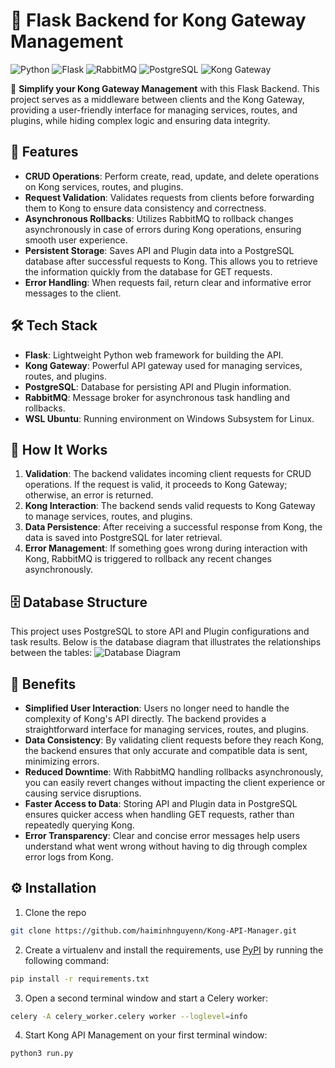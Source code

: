 # 🦍 Flask Backend for Kong Gateway Management

![Python](https://img.shields.io/badge/Python-3.8%2B-blue)
![Flask](https://img.shields.io/badge/Flask-2.0.1-green)
![RabbitMQ](https://img.shields.io/badge/RabbitMQ-3.8.16-orange)
![PostgreSQL](https://img.shields.io/badge/PostgreSQL-13-blue)
![Kong Gateway](https://img.shields.io/badge/Kong%20Gateway-2.x-blueviolet)

🚀 **Simplify your Kong Gateway Management** with this Flask Backend. This project serves as a middleware between clients and the Kong Gateway, providing a user-friendly interface for managing services, routes, and plugins, while hiding complex logic and ensuring data integrity.

## 🎯 Features

- **CRUD Operations**: Perform create, read, update, and delete operations on Kong services, routes, and plugins.
- **Request Validation**: Validates requests from clients before forwarding them to Kong to ensure data consistency and correctness.
- **Asynchronous Rollbacks**: Utilizes RabbitMQ to rollback changes asynchronously in case of errors during Kong operations, ensuring smooth user experience.
- **Persistent Storage**: Saves API and Plugin data into a PostgreSQL database after successful requests to Kong. This allows you to retrieve the information quickly from the database for GET requests.
- **Error Handling**: When requests fail, return clear and informative error messages to the client.

## 🛠️ Tech Stack

- **Flask**: Lightweight Python web framework for building the API.
- **Kong Gateway**: Powerful API gateway used for managing services, routes, and plugins.
- **PostgreSQL**: Database for persisting API and Plugin information.
- **RabbitMQ**: Message broker for asynchronous task handling and rollbacks.
- **WSL Ubuntu**: Running environment on Windows Subsystem for Linux.

## 🚧 How It Works

1. **Validation**: The backend validates incoming client requests for CRUD operations. If the request is valid, it proceeds to Kong Gateway; otherwise, an error is returned.
2. **Kong Interaction**: The backend sends valid requests to Kong Gateway to manage services, routes, and plugins.
3. **Data Persistence**: After receiving a successful response from Kong, the data is saved into PostgreSQL for later retrieval.
4. **Error Management**: If something goes wrong during interaction with Kong, RabbitMQ is triggered to rollback any recent changes asynchronously.

## 🗄️ Database Structure

This project uses PostgreSQL to store API and Plugin configurations and task results. Below is the database diagram that illustrates the relationships between the tables:
![Database Diagram](https://github.com/user-attachments/assets/ff374bc2-a217-4c29-b955-c2e67b487e54)

## 🌟 Benefits

- **Simplified User Interaction**: Users no longer need to handle the complexity of Kong's API directly. The backend provides a straightforward interface for managing services, routes, and plugins.
- **Data Consistency**: By validating client requests before they reach Kong, the backend ensures that only accurate and compatible data is sent, minimizing errors.
- **Reduced Downtime**: With RabbitMQ handling rollbacks asynchronously, you can easily revert changes without impacting the client experience or causing service disruptions.
- **Faster Access to Data**: Storing API and Plugin data in PostgreSQL ensures quicker access when handling GET requests, rather than repeatedly querying Kong.
- **Error Transparency**: Clear and concise error messages help users understand what went wrong without having to dig through complex error logs from Kong.

## ⚙️ Installation

1. Clone the repo
```sh
git clone https://github.com/haiminhnguyenn/Kong-API-Manager.git
```
2. Create a virtualenv and install the requirements, use [PyPI](https://pypi.org) by running the following command:
```sh
pip install -r requirements.txt
```
3. Open a second terminal window and start a Celery worker:
```sh
celery -A celery_worker.celery worker --loglevel=info
```
4. Start Kong API Management on your first terminal window:
```sh
python3 run.py
```